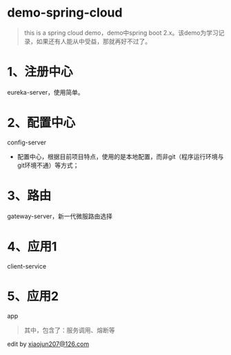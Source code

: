 # demo-spring-cloud
>this is a spring cloud demo，demo中spring boot 2.x。该demo为学习记录，如果还有人能从中受益，那就再好不过了。


# 1、注册中心
eureka-server，使用简单。

# 2、配置中心
config-server

* 配置中心，根据目前项目特点，使用的是本地配置，而非git（程序运行环境与git环境不通）等方式；

# 3、路由
gateway-server，新一代微服路由选择

# 4、应用1
client-service

# 5、应用2
app

>其中，包含了：服务调用、熔断等


edit by xiaojun207@126.com
